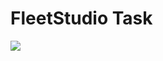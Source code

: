 # FleetStudio Task
![](https://mail.google.com/mail/u/0?ui=2&ik=2c5932df51&attid=0.1&permmsgid=msg-f:1662021311946956592&th=1710af93d3ba1f30&view=att&disp=inline&realattid=f_k85g5j6z0)
